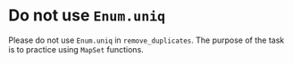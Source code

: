 # Do not use `Enum.uniq`

Please do not use `Enum.uniq` in `remove_duplicates`. The purpose of the task is to practice using `MapSet` functions.